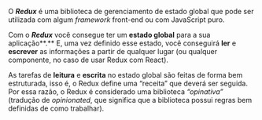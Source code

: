 O **_Redux_** é uma biblioteca de gerenciamento de estado global que pode ser utilizada com algum _framework_  front-end ou com JavaScript puro.

Com o  **_Redux_**  você consegue ter um  **estado global**  para a sua aplicação**.**  E, uma vez definido esse estado, você conseguirá  **ler**  e  **escrever**  as informações a partir de qualquer lugar (ou qualquer componente, no caso de usar Redux com React).

As tarefas de  **leitura**  e  **escrita**  no estado global são feitas de forma bem estruturada, isso é, o Redux define uma “receita” que deverá ser seguida. Por essa razão, o Redux é considerado uma biblioteca  _“opinativa”_  (tradução de  _opinionated_, que significa que a biblioteca possui regras bem definidas de como trabalhar).